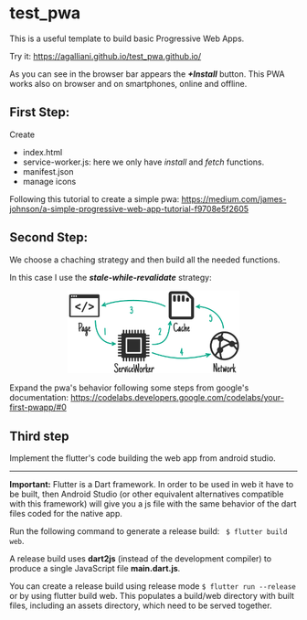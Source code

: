 # test_pwa
This is a useful template to build basic Progressive Web Apps.

Try it: <https://agalliani.github.io/test_pwa.github.io/>

As you can see in the browser bar appears the ***+Install*** button. This PWA works also on browser and on smartphones, online and offline.

## First Step:
Create
- index.html
- service-worker.js: here we only have *install* and *fetch* functions.
- manifest.json
- manage icons

Following this tutorial to create a simple pwa: https://medium.com/james-johnson/a-simple-progressive-web-app-tutorial-f9708e5f2605


## Second Step:
We choose a chaching strategy and then build all the needed functions.

In this case I use the ***stale-while-revalidate*** strategy: 
<p align=center>
<img src="images/cm-stale-while-revalidate.png" width="300">
</p>


Expand the pwa's behavior following some steps from google's documentation: https://codelabs.developers.google.com/codelabs/your-first-pwapp/#0 

## Third step
Implement the flutter's code building the web app from android studio.

-----------------------------

**Important:** Flutter is a Dart framework. In order to be used in web it have to be built, then Android Studio (or other equivalent alternatives compatible with this framework) will give you a js file with the same behavior of the dart files coded for the native app.

Run the following command to generate a release build: ``` $ flutter build web```.

A release build uses **dart2js** (instead of the development compiler) to produce a single JavaScript file **main.dart.js**.

You can create a release build using release mode ``` $ flutter run --release ``` or by using flutter build web. This populates a build/web directory with built files, including an assets directory, which need to be served together.

